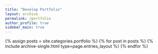 ```yaml
---
title: "Develop Portfolio"
layout: archive
permalink: /portfolio
author_profile: true
sidebar_main: true
---
```



{% assign posts = site.categories.portfolio %}
{% for post in posts %} {% include archive-single.html type=page.entries_layout %} {% endfor %}
